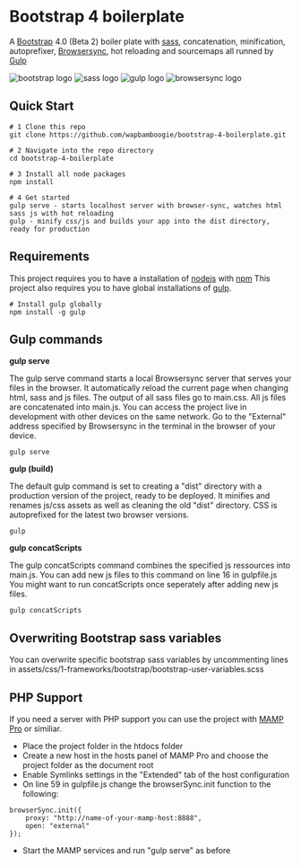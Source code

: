 # Bootstrap 4 boilerplate
A [Bootstrap](https://getbootstrap.com/) 4.0 (Beta 2) boiler plate with [sass](http://sass-lang.com/), concatenation, minification, autoprefixer, [Browsersync](https://www.browsersync.io/), hot reloading and sourcemaps all runned by [Gulp](https://gulpjs.com/)

![bootstrap logo](https://user-images.githubusercontent.com/10498583/31125543-e2a88c2c-a848-11e7-87b0-d20ea38d41d0.jpg)
![sass logo](https://user-images.githubusercontent.com/10498583/31125541-e2a732e6-a848-11e7-959d-7d7b0c138124.jpg)
![gulp logo](https://user-images.githubusercontent.com/10498583/31125542-e2a78b88-a848-11e7-8ac5-c396f46e811f.jpg)
![browsersync logo](https://user-images.githubusercontent.com/10498583/31125540-e2a6eed0-a848-11e7-817a-69c5619f772a.jpg)

## Quick Start
```
# 1 Clone this repo
git clone https://github.com/wapbamboogie/bootstrap-4-boilerplate.git

# 2 Navigate into the repo directory
cd bootstrap-4-boilerplate

# 3 Install all node packages
npm install

# 4 Get started
gulp serve - starts localhost server with browser-sync, watches html sass js with hot reloading
gulp - minify css/js and builds your app into the dist directory, ready for production
```

## Requirements
This project requires you to have a installation of [nodejs](https://nodejs.org/en/) with [npm](https://www.npmjs.com/get-npm)
This project also requires you to have global installations of [gulp](http://gulpjs.com/).
```
# Install gulp globally
npm install -g gulp
```

## Gulp commands
**gulp serve**

The gulp serve command starts a local Browsersync server that serves your files in the browser.
It automatically reload the current page when changing html, sass and js files.
The output of all sass files go to main.css.
All js files are concatenated into main.js.
You can access the project live in development with other devices on the same network. Go to the "External" address specified by Browsersync in the terminal in the browser of your device.
```
gulp serve
```

**gulp (build)**

The default gulp command is set to creating a "dist" directory with a production version of the project, ready to be deployed.
It minifies and renames js/css assets as well as cleaning the old "dist" directory. CSS is autoprefixed for the latest two browser versions.
```
gulp
```

**gulp concatScripts**

The gulp concatScripts command combines the specified js ressources into main.js.
You can add new js files to this command on line 16 in gulpfile.js
You might want to run concatScripts once seperately after adding new js files.
```
gulp concatScripts
```

## Overwriting Bootstrap sass variables
You can overwrite specific bootstrap sass variables by uncommenting lines in assets/css/1-frameworks/bootstrap/bootstrap-user-variables.scss

## PHP Support
If you need a server with PHP support you can use the project with [MAMP Pro](https://www.mamp.info/en/mamp-pro/) or similiar.
* Place the project folder in the htdocs folder
* Create a new host in the hosts panel of MAMP Pro and choose the project folder as the document root
* Enable Symlinks settings in the "Extended" tab of the host configuration
* On line 59 in gulpfile.js change the browserSync.init function to the following:
```
browserSync.init({
    proxy: "http://name-of-your-mamp-host:8888",
    open: "external"
});
```
* Start the MAMP services and run "gulp serve" as before
